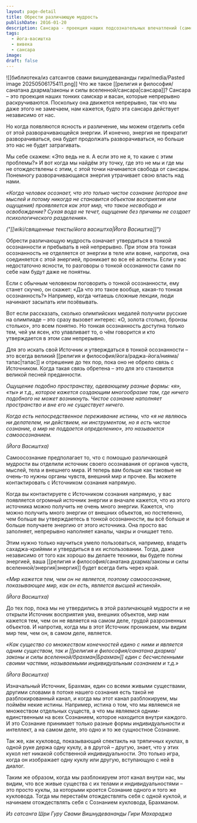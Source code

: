 ```yaml
---
layout: page-detail
title: Обрести различающую мудрость
publishDate: 2016-01-20
description: Сансара - проекция наших подсознательных впечатлений (самскар) и желаний (васан). Освобождение начинается с вивеки - различающей мудрости, отделяющей сознание от отождествления с умом, телом и внешним миром. Как сказано в Йога Васиштхе, ключ - осознать себя как чистое сознание (Брахман), а мир - иллюзию.
tags:
  - йога-васиштха
  - вивека
  - сансара
image: 
draft: false
---
```

![[библиотека/из сатсангов свами вишнудевананды гири/media/Pasted image 20250506175411.png]]
Что же такое [[религия и философия/санатана дхарма/законы и силы вселенной/сансара|сансара]]? Сансара – это проекция наших тонких самскар и васан, которые непрерывно раскручиваются. Поскольку она движется непрерывно, так что мы даже этого не замечаем, нам кажется, будто эта сансара действует независимо от нас. 

Но когда появляются ясность и различение, мы можем отделить себя от этой разворачивающейся энергии. И конечно, энергия не прекратит разворачиваться, она будет продолжать разворачиваться, но больше это нас не будет затрагивать.

Мы себе скажем: «Это ведь не я. А если это не я, то какие с этим проблемы?» И вот когда мы найдём эту точку, где это не мы и где мы не отождествлены с этим, с этой точки начинается свобода от сансары. Понемногу разворачивающаяся энергия утрачивает свою власть над нами.

_«Когда человек осознает, что это только чистое сознание (которое вне мыслей и потому никогда не становится объектом восприятия или ощущения) проявляется как этот мир, что такое несвобода и освобождение? Сухая вода не течет, ощущение без причины не создает психологического разделения»._

_("[[wiki/священные тексты/йога васиштха|Йога Васиштха]]")_

Обрести различающую мудрость означает утвердиться в тонкой осознанности и пребывать в ней непрерывно. При этом эта тонкая осознанность не отделяется от энергии в теле или вовне, напротив, она соединяется с этой энергией, проникает во все её аспекты. Если у нас недостаточно ясности, то разговоры о тонкой осознанности сами по себе нам будут даже не понятны. 

Если с обычным человеком поговорить о тонкой осознанности, ему станет скучно, он скажет: «Да что это такое вообще, какая-то тонкая осознанность?» Например, когда читаешь сложные лекции, люди начинают засыпать или позёвывать. 

Вот если рассказать, сколько олимпийских медалей получили русские на олимпиаде – это сразу вызовет интерес: «О, золота столько, бронзы столько», это всем понятно. Но тонкая осознанность доступна только тем, чей ум ясен, кто улавливает то, о чём говорится и кто утверждается в этом сам непрерывно.

Для эго искать свой Источник и утверждаться в тонкой осознанности – это всегда великий [[религия и философия/йога/раджа-йога/нияма/тапас|тапас]] и отрешение до тех пор, пока оно не обрело связь с Источником. Когда такая связь обретена – это для эго становится великой песней преданности.

_Ощущение подобно пространству, одевающему разные формы: «я», «ты» и т.д., которое кажется создающим многообразие там, где ничего подобного не может возникнуть. Чистое сознание наполняет пространство и вне его не существует ничего._

_Когда есть непосредственное переживание истины, что «я не являюсь ни делателем, ни действием, ни инструментом, но я есть чистое сознание, а мир не поддается определению», это называется самоосознанием._

_(Йога Васиштха)_

Самоосознание предполагает то, что с помощью различающей мудрости вы отделили источник своего осознавания от органов чувств, мыслей, тела и внешнего мира. И теперь вам больше как таковые не очень-то нужны органы чувств, внешний мир и прочее. Вы можете контактировать с Источником сознания напрямую.

Когда вы контактируете с Источником сознания напрямую, у вас появляется огромный источник энергии и вначале кажется, что из этого источника можно получить не очень много энергии. Кажется, что можно получить много энергии от внешних объектов, но постепенно, чем больше вы утверждаетесь в тонкой осознанности, вы всё больше и больше получаете энергию от этого источника. Она просто вас заполняет, непрерывно наполняет каналы, чакры и очищает тело.

Этим нужно только научиться умело пользоваться, например, владеть сахаджа-крийями и утвердиться в их использовании. Тогда, даже независимо от того как хорошо вы делаете техники, вы будете полны энергией, ваша [[религия и философия/санатана дхарма/законы и силы вселенной/энергия|энергия]] будет всегда бить через край.

_«Мир кажется тем, чем он не является, поэтому самоосознание, показывающее мир, как он есть, является высшей истиной»._

_(Йога Васиштха)_

До тех пор, пока мы не утвердились в этой различающей мудрости и не открыли Источник восприятия ума, внешних объектов, мир нам кажется тем, чем он не является на самом деле, грудой разрозненных объектов. И напротив, когда мы в этот Источник проникаем, мы видим мир тем, чем он, в самом деле, является.

_«Как существо со множеством конечностей едино с ними и является одним существом, так и [[религия и философия/санатана дхарма/законы и силы вселенной/брахман|Брахман]] един с бесчисленными своими частями, называемыми индивидуальным сознанием и т.д.»_

_(Йога Васиштха)_

Изначальный Источник, Брахман, един со всеми живыми существами, другими словами в потоке нашего сознания есть такой не разблокированный канал, и когда мы этот канал разблокируем, мы поймём некие истины. Например, истина о том, что мы являемся не множеством отдельных существ, а что мы являемся одним-единственным на всех Сознанием, которое находится внутри каждого. И это Сознание принимает только разные формы индивидуальности и интеллект, а на самом деле, это одно и то же сущностное Сознание. 

Так же, как кукловод, показывающий спектакль на тряпичных куклах, в одной руке держа одну куклу, а в другой – другую, знает, что у этих кукол нет никакой собственной индивидуальности. Это только игра, когда он изображает одну куклу или другую, вступающую с ней в диалог.

Таким же образом, когда мы разблокируем этот канал внутри нас, мы видим, что все живые существа с их телами и индивидуальностями – это просто куклы, за которыми кроется Сознание одного и того же кукловода. Тогда мы перестаём отождествлять себя с одной куклой, и начинаем отождествлять себя с Сознанием кукловода, Брахманом.

*Из сатсанга Шри Гуру Свами Вишнудевананды Гири Махараджа*

